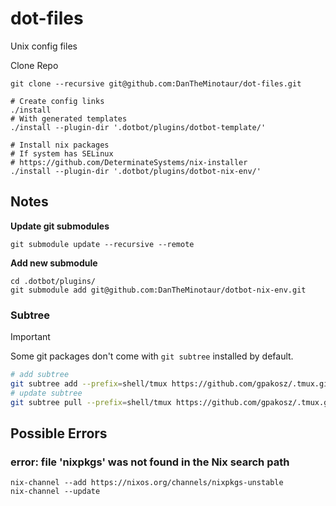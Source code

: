 # dot-files
Unix config files

Clone Repo
```shell
git clone --recursive git@github.com:DanTheMinotaur/dot-files.git
```

```shell
# Create config links
./install 
# With generated templates
./install --plugin-dir '.dotbot/plugins/dotbot-template/' 

# Install nix packages
# If system has SELinux
# https://github.com/DeterminateSystems/nix-installer 
./install --plugin-dir '.dotbot/plugins/dotbot-nix-env/'
```


## Notes

**Update git submodules**
```shell
git submodule update --recursive --remote
```

**Add new submodule**
```shell
cd .dotbot/plugins/
git submodule add git@github.com:DanTheMinotaur/dotbot-nix-env.git 
```

### Subtree
> [!IMPORTANT] 
> Some git packages don't come with `git subtree` installed by default.  

```sh
# add subtree
git subtree add --prefix=shell/tmux https://github.com/gpakosz/.tmux.git master --squash
# update subtree
git subtree pull --prefix=shell/tmux https://github.com/gpakosz/.tmux.git master --squash
```


## Possible Errors

### error: file 'nixpkgs' was not found in the Nix search path

```shell
nix-channel --add https://nixos.org/channels/nixpkgs-unstable
nix-channel --update
